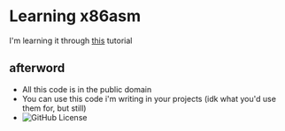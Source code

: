 # Learning x86asm

I'm learning it through [this](https://www.youtube.com/playlist?list=PLmxT2pVYo5LB5EzTPZGfFN0c2GDiSXgQe) tutorial

## afterword

- All this code is in the public domain
- You can use this code i'm writing in your projects (idk what you'd use them for, but still)
- ![GitHub License](https://img.shields.io/github/license/h4rldev/x86asm-learning?style=flat-square)
